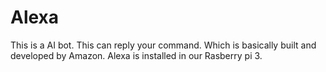 # Alexa
This is a AI bot. This can reply your command. Which is basically built and developed by Amazon. Alexa is installed in our Rasberry pi 3. 
